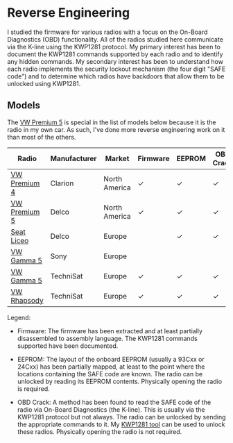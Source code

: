 # Reverse Engineering

I studied the firmware for various radios with a focus on the On-Board Diagnostics (OBD) functionality.  All of the radios studied here communicate via the K-line using the KWP1281 protocol.  My primary interest has been to document the KWP1281 commands supported by each radio and to identify any hidden commands.  My secondary interest has been to understand how each radio implements the security lockout mechanism (the four digit "SAFE code") and to determine which radios have backdoors that allow them to be unlocked using KWP1281.

## Models

The [VW Premium 5](./vw_premium_5_delco) is special in the list of models below because it is the radio in my own car.  As such, I've done more reverse engineering work on it than most of the others.

| Radio                                 | Manufacturer | Market        | Firmware  | EEPROM | OBD Crack | Status   |
| ------                                | ------------ | ------        | ----      | ------ | --------- | -------- |
| [VW Premium 4](./vw_premium_4_clarion)| Clarion      | North America | ✓         | ✓      | ✓         | Done     |
| [VW Premium 5](./vw_premium_5_delco)  | Delco        | North America | ✓         | ✓      | ✓         | Done     |
| [Seat Liceo](./seat_liceo_delco)      | Delco        | Europe        |           | ✓      | ✓         | Done     |
| [VW Gamma 5](./vw_gamma_5_sony)       | Sony         | Europe        |           |        |           | In Progress |
| [VW Gamma 5](./vw_gamma_5_technisat)  | TechniSat    | Europe        | ✓         | ✓      | ✓         | Done     |
| [VW Rhapsody](./vw_rhapsody_technisat)| TechniSat    | Europe        | ✓         | ✓      | ✓         | Done     |

Legend:

 - Firmware: The firmware has been extracted and at least partially disassembled to assembly language.  The KWP1281 commands supported have been documented.

 - EEPROM: The layout of the onboard EEPROM (usually a 93Cxx or 24Cxx) has been partially mapped, at least to the point where the locations containing the SAFE code are known.  The radio can be unlocked by reading its EEPROM contents.  Physically opening the radio is required.

 - OBD Crack: A method has been found to read the SAFE code of the radio via On-Board Diagnostics (the K-line).  This is usually via the KWP1281 protocol but not always.  The radio can be unlocked by sending the appropriate commands to it.  My [KWP1281 tool](../kwp1281_tool/README.md) can be used to unlock these radios.  Physically opening the radio is not required.  
